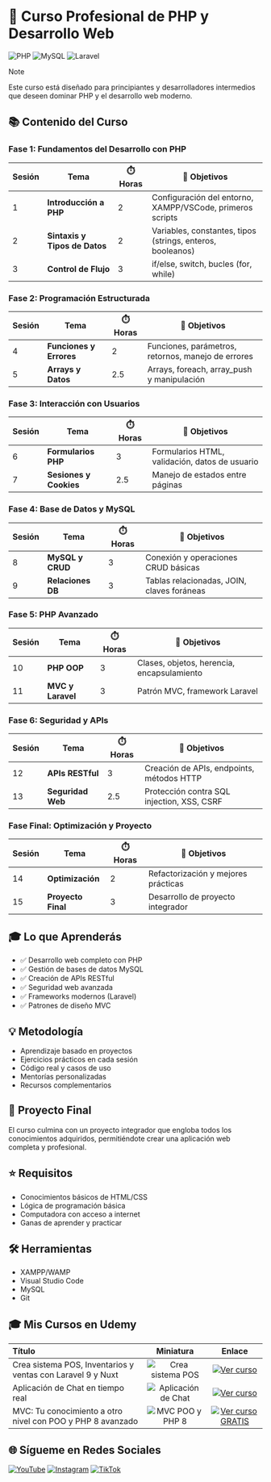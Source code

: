 # 🐘 Curso Profesional de PHP y Desarrollo Web

![PHP](https://img.shields.io/badge/PHP-777BB4?style=for-the-badge&logo=php&logoColor=white)
![MySQL](https://img.shields.io/badge/MySQL-005C84?style=for-the-badge&logo=mysql&logoColor=white)
![Laravel](https://img.shields.io/badge/Laravel-FF2D20?style=for-the-badge&logo=laravel&logoColor=white)

> [!NOTE]
> Este curso está diseñado para principiantes y desarrolladores intermedios que deseen dominar PHP y el desarrollo web moderno.

## 📚 Contenido del Curso 

### Fase 1: Fundamentos del Desarrollo con PHP
| Sesión | Tema | ⏱️ Horas | 🎯 Objetivos |
|--------|------|-----------|------------|
| 1 | **Introducción a PHP** | 2 | Configuración del entorno, XAMPP/VSCode, primeros scripts |
| 2 | **Sintaxis y Tipos de Datos** | 2 | Variables, constantes, tipos (strings, enteros, booleanos) |
| 3 | **Control de Flujo** | 3 | if/else, switch, bucles (for, while) |

### Fase 2: Programación Estructurada
| Sesión | Tema | ⏱️ Horas | 🎯 Objetivos |
|--------|------|-----------|------------|
| 4 | **Funciones y Errores** | 2 | Funciones, parámetros, retornos, manejo de errores |
| 5 | **Arrays y Datos** | 2.5 | Arrays, foreach, array_push y manipulación |

### Fase 3: Interacción con Usuarios
| Sesión | Tema | ⏱️ Horas | 🎯 Objetivos |
|--------|------|-----------|------------|
| 6 | **Formularios PHP** | 3 | Formularios HTML, validación, datos de usuario |
| 7 | **Sesiones y Cookies** | 2.5 | Manejo de estados entre páginas |

### Fase 4: Base de Datos y MySQL
| Sesión | Tema | ⏱️ Horas | 🎯 Objetivos |
|--------|------|-----------|------------|
| 8 | **MySQL y CRUD** | 3 | Conexión y operaciones CRUD básicas |
| 9 | **Relaciones DB** | 3 | Tablas relacionadas, JOIN, claves foráneas |

### Fase 5: PHP Avanzado
| Sesión | Tema | ⏱️ Horas | 🎯 Objetivos |
|--------|------|-----------|------------|
| 10 | **PHP OOP** | 3 | Clases, objetos, herencia, encapsulamiento |
| 11 | **MVC y Laravel** | 3 | Patrón MVC, framework Laravel |

### Fase 6: Seguridad y APIs
| Sesión | Tema | ⏱️ Horas | 🎯 Objetivos |
|--------|------|-----------|------------|
| 12 | **APIs RESTful** | 3 | Creación de APIs, endpoints, métodos HTTP |
| 13 | **Seguridad Web** | 2.5 | Protección contra SQL injection, XSS, CSRF |

### Fase Final: Optimización y Proyecto
| Sesión | Tema | ⏱️ Horas | 🎯 Objetivos |
|--------|------|-----------|------------|
| 14 | **Optimización** | 2 | Refactorización y mejores prácticas |
| 15 | **Proyecto Final** | 3 | Desarrollo de proyecto integrador |

## 🎓 Lo que Aprenderás

- ✅ Desarrollo web completo con PHP
- ✅ Gestión de bases de datos MySQL
- ✅ Creación de APIs RESTful
- ✅ Seguridad web avanzada
- ✅ Frameworks modernos (Laravel)
- ✅ Patrones de diseño MVC

## 💡 Metodología
- Aprendizaje basado en proyectos
- Ejercicios prácticos en cada sesión
- Código real y casos de uso
- Mentorías personalizadas
- Recursos complementarios

## 🚀 Proyecto Final
El curso culmina con un proyecto integrador que engloba todos los conocimientos adquiridos, permitiéndote crear una aplicación web completa y profesional.

## ⭐ Requisitos
- Conocimientos básicos de HTML/CSS
- Lógica de programación básica
- Computadora con acceso a internet
- Ganas de aprender y practicar

## 🛠️ Herramientas
- XAMPP/WAMP
- Visual Studio Code
- MySQL 
- Git

## 🎓 Mis Cursos en Udemy

| **Título** | **Miniatura** | **Enlace** |
|:---|:---:|:---:|
| Crea sistema POS, Inventarios y ventas con Laravel 9 y Nuxt | ![Crea sistema POS](https://img-c.udemycdn.com/course/480x270/4868228_7566_2.jpg) | [![Ver curso](https://img.shields.io/badge/Ver%20curso-FF2D20?style=for-the-badge&logo=udemy&logoColor=white)](https://www.udemy.com/share/107cnQ3@zotcdAxYwuq7uNWJD8uoqtn_ITp8bGVA_qx8XXIgDscDwabaYZyNYhRsYFxpBaAr/) |
| Aplicación de Chat en tiempo real | ![Aplicación de Chat](https://img-c.udemycdn.com/course/480x270/4886556_c244.jpg) | [![Ver curso](https://img.shields.io/badge/Ver%20curso-FF2D20?style=for-the-badge&logo=udemy&logoColor=white)](https://www.udemy.com/share/107cnQ3@zotcdAxYwuq7uNWJD8uoqtn_ITp8bGVA_qx8XXIgDscDwabaYZyNYhRsYFxpBaAr/) |
| MVC: Tu conocimiento a otro nivel con POO y PHP 8 avanzado | ![MVC POO y PHP 8](https://img-c.udemycdn.com/course/750x422/5251316_194d_3.jpg) | [![Ver curso GRATIS](https://img.shields.io/badge/Ver%20curso%20GRATIS-00DC82?style=for-the-badge&logo=udemy&logoColor=white)](https://www.udemy.com/course/mvc-lleva-tu-conocimiento-a-otro-nivel-con-poo-y-php-8-avanzado/) |


## 🌐 Sígueme en Redes Sociales

[![YouTube](https://img.shields.io/badge/YouTube-FF0000?style=for-the-badge&logo=youtube&logoColor=white)](https://www.youtube.com/@CoderCreativeLabs)
[![Instagram](https://img.shields.io/badge/Instagram-E4405F?style=for-the-badge&logo=instagram&logoColor=white)](https://instagram.com/TuUsuario)
[![TikTok](https://img.shields.io/badge/TikTok-000000?style=for-the-badge&logo=tiktok&logoColor=white)](https://www.tiktok.com/@jhonycreativo)